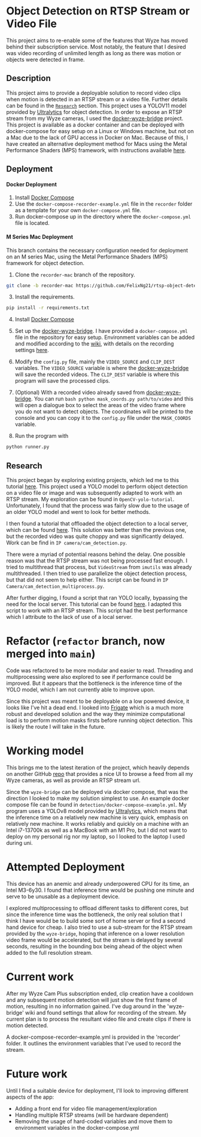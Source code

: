 # Object Detection on RTSP Stream or Video File

This project aims to re-enable some of the features that Wyze has moved behind their subscription service.
Most notably, the feature that I desired was video recording of unlimited length as long as there was motion or objects 
were detected in frame.

## Description 
This project aims to provide a deployable solution to record video clips when motion is detected in an RTSP stream or a 
video file. Further details can be found in the [`Research`](#research) section.
This project uses a YOLOV11 model provided by [Ultralytics](https://github.com/ultralytics/ultralytics) for object 
detection. 
In order to expose an RTSP stream from my Wyze cameras, I used the [docker-wyze-bridge](https://github.com/mrlt8/docker-wyze-bridge)
project. This project is available as a docker container and can be deployed with docker-compose for easy setup on a 
Linux or Windows machine, but not on a Mac due to the lack of GPU access in Docker on Mac. Because of this, I have
created an alternative deployment method for Macs using the Metal Performance Shaders (MPS) framework, with instructions
available [here](#m-series-mac-deployment).


## Deployment

#### Docker Deployment
1. Install [Docker Compose](https://docs.docker.com/compose/install/)
2. Use the `docker-compose-recorder-example.yml` file in the `recorder` folder as a template for your own `docker-compose.yml` file.
3. Run docker-compose up in the directory where the `docker-compose.yml` file is located.

#### M Series Mac Deployment

This branch contains the necessary configuration needed for deployment on an M series Mac, using the Metal Performance 
Shaders (MPS) framework for object detection.

1. Clone the `recorder-mac` branch of the repository.
```bash
git clone -b recorder-mac https://github.com/FelixNg21/rtsp-object-detection.git
```


3. Install the requirements.
```bash
pip install -r requirements.txt
```

4. Install [Docker Compose](https://docs.docker.com/compose/install/)


5. Set up the [docker-wyze-bridge](https://github.com/mrlt8/docker-wyze-bridge). I have provided a `docker-compose.yml` file in the repository for easy setup. 
Environment variables can be added and modified according to the [wiki](https://github.com/mrlt8/docker-wyze-bridge/wiki), with details on the
recording settings [here](https://github.com/mrlt8/docker-wyze-bridge/wiki/Stream-Recording-and-Livestreaming).


6. Modify the `config.py` file, mainly the `VIDEO_SOURCE` and `CLIP_DEST` variables. The `VIDEO_SOURCE` variable 
is where the [docker-wyze-bridge](https://github.com/mrlt8/docker-wyze-bridge) will save the recorded videos. The `CLIP_DEST` variable is where this program will save the processed clips.


7. (Optional) With a recorded video already saved from [docker-wyze-bridge](https://github.com/mrlt8/docker-wyze-bridge).
You can run ```bash python mask_coords.py path/to/video``` and this will open a dialogue box to select the areas of the 
video frame where you do not want to detect objects. The coordinates will be printed to the console and you can copy it
to the `config.py` file under the `MASK_COORDS` variable.


8. Run the program with
```bash
python runner.py
```


## Research
This project began by exploring existing projects, which led me to this tutorial 
[here](https://opencv-tutorial.readthedocs.io/en/latest/yolo/yolo.html). 
This project used a YOLO model to perform object detection on a video file or image and was subsequently adapted to work
with an RTSP stream.
My exploration can be found in `OpenCV-yolo-tutorial`.
Unfortunately, I found that the process was fairly slow due to the usage of an older YOLO model and went to look for 
better methods.

I then found a tutorial that offloaded the object detection to a local server, which can be found 
 [here](https://www.codeproject.com/Articles/5344693/Object-Detection-with-an-IP-Camera-using-Python-an).
This solution was better than the previous one, but the recorded video was quite choppy and was significantly delayed.
Work can be find in `IP camera/cam_detection.py`.

There were a myriad of potential reasons behind the delay. One possible reason was that the RTSP stream was not being processed
fast enough. I tried to multithread that process, but `VideoStream` from `imutils` was already multithreaded. I then tried to
use parallelize the object detection process, but that did not seem to help either. This script can be found in `IP Camera/cam_detection_multiprocess.py`.

After further digging, I found a script that ran YOLO locally, bypassing the need for the local server. 
This tutorial can be found [here](https://github.com/akash-agni/Real-Time-Object-Detection/blob/main/Object_Detection_Youtube.py).
I adapted this script to work with an RTSP stream. This script had the best performance which I attribute to the lack of use of a local server.

# Refactor (`refactor` branch, now merged into `main`)
Code was refactored to be more modular and easier to read. Threading and multiprocessing were also explored to see if
performance could be improved. But it appears that the bottleneck is the inference time of the YOLO model, which I am 
not currently able to improve upon. 

Since this project was meant to be deployable on a low powered device, it looks like I've hit a dead end. I looked into
[Frigate](https://github.com/blakeblackshear/frigate) which is a much more robust and developed solution and the way 
they minimize computational load is to perform motion masks firsts before running object detection. This is likely the
route I will take in the future.

# Working model
This brings me to the latest iteration of the project, which heavily depends on another GitHub 
[repo](https://github.com/mrlt8/docker-wyze-bridge) that provides a nice UI to browse a feed from all my Wyze cameras,
as well as provide an RTSP stream url.

Since the `wyze-bridge` can be deployed via docker compose, that was the direction I looked to make my solution simplest
to use. An example docker compose file can be found in `detection/docker-compose-example.yml`.
My program uses a YOLOv8 model provided by [Ultralytics](https://github.com/ultralytics/ultralytics), which means that 
the inference time on a relatively new machine is very quick, emphasis on relatively new machine. 
It works reliably and quickly on a machine with an Intel i7-13700k as well as a MacBook with an M1 Pro, but I did not 
want to deploy on my personal rig nor my laptop, so I looked to the laptop I used during uni.

# Attempted Deployment
This device has an anemic and already underpowered CPU for its time, an Intel M3-6y30. I found that inference time 
would be pushing one minute and serve to be unusable as a deployment device. 

I explored multiprocessing to offload different tasks to different cores, but since the inference time was the bottleneck,
the only real solution that I think I have would be to build some sort of home server or find a second hand device 
for cheap. 
I also tried to use a sub-stream for the RTSP stream provided by the `wyze-bridge`, hoping that inference on a lower
resolution video frame would be accelerated, but the stream is delayed by several seconds, resulting in the bounding box
being ahead of the object when added to the full resolution stream.

# Current work
After my Wyze Cam Plus subscription ended, clip creation have a cooldown and any subsequent motion detection will just 
show the first frame of motion, resulting in no information gained. I've dug around in the 'wyze-bridge' wiki and found
settings that allow for recording of the stream. My current plan is to process the resultant video file and create clips 
if there is motion detected.

A docker-compose-recorder-example.yml is provided in the 'recorder' folder. It outlines the environment variables that
I've used to record the stream.

# Future work
Until I find a suitable device for deployment, I'll look to improving different aspects of the app:

- Adding a front end for video file management/exploration
- Handling multiple RTSP streams (will be hardware dependent)
- Removing the usage of hard-coded variables and move them to environment variables in the docker-compose.yml 